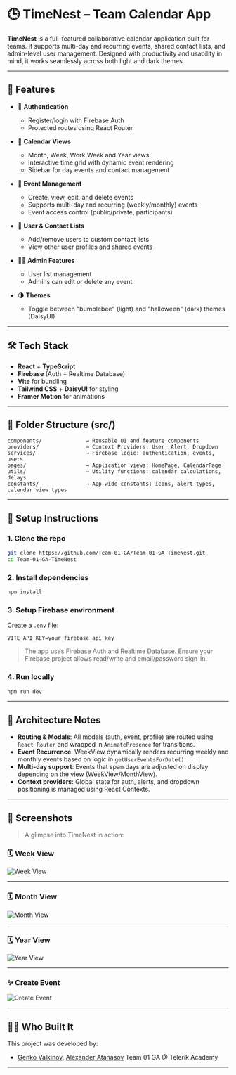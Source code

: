 # 🕒 TimeNest – Team Calendar App

**TimeNest** is a full-featured collaborative calendar application built for teams. It supports multi-day and recurring events, shared contact lists, and admin-level user management. Designed with productivity and usability in mind, it works seamlessly across both light and dark themes.

---

## 🚀 Features

- 🔐 **Authentication**
  - Register/login with Firebase Auth
  - Protected routes using React Router

- 📅 **Calendar Views**
  - Month, Week, Work Week and Year views
  - Interactive time grid with dynamic event rendering
  - Sidebar for day events and contact management

- 📝 **Event Management**
  - Create, view, edit, and delete events
  - Supports multi-day and recurring (weekly/monthly) events
  - Event access control (public/private, participants)

- 👥 **User & Contact Lists**
  - Add/remove users to custom contact lists
  - View other user profiles and shared events

- 🧑‍💼 **Admin Features**
  - User list management
  - Admins can edit or delete any event

- 🌗 **Themes**
  - Toggle between "bumblebee" (light) and "halloween" (dark) themes (DaisyUI)

---

## 🛠️ Tech Stack

- **React** + **TypeScript**
- **Firebase** (Auth + Realtime Database)
- **Vite** for bundling
- **Tailwind CSS** + **DaisyUI** for styling
- **Framer Motion** for animations

---

## 📁 Folder Structure (src/)

```
components/              → Reusable UI and feature components
providers/               → Context Providers: User, Alert, Dropdown
services/                → Firebase logic: authentication, events, users
pages/                   → Application views: HomePage, CalendarPage
utils/                   → Utility functions: calendar calculations, delays
constants/               → App-wide constants: icons, alert types, calendar view types
```

---

## 🧪 Setup Instructions

### 1. Clone the repo

```bash
git clone https://github.com/Team-01-GA/Team-01-GA-TimeNest.git
cd Team-01-GA-TimeNest
```

### 2. Install dependencies

```bash
npm install
```

### 3. Setup Firebase environment

Create a `.env` file:

```env
VITE_API_KEY=your_firebase_api_key
```

> The app uses Firebase Auth and Realtime Database. Ensure your Firebase project allows read/write and email/password sign-in.

### 4. Run locally

```bash
npm run dev
```

---

## 🧩 Architecture Notes

- **Routing & Modals**: All modals (auth, event, profile) are routed using `React Router` and wrapped in `AnimatePresence` for transitions.
- **Event Recurrence**: WeekView dynamically renders recurring weekly and monthly events based on logic in `getUserEventsForDate()`.
- **Multi-day support**: Events that span days are adjusted on display depending on the view (WeekView/MonthView).
- **Context providers**: Global state for auth, alerts, and dropdown positioning is managed using React Contexts.

---

## 📸 Screenshots

> A glimpse into TimeNest in action:

### 🗓️ Week View  
![Week View](./public/week-view.png)

---

### 🗓️ Month View
![Month View](./public/month-view.png)

---

### 🗓️ Year View  
![Year View](./public/year-view.png)

---

### ✨ Create Event  
![Create Event](./public/create-event.png)

---

## 👨‍💻 Who Built It

This project was developed by:

- [Genko Valkinov](https://github.com/ValkinovG), [Alexander Atanasov](https://github.com/al-atanasov1)  Team 01 GA @ Telerik Academy

---